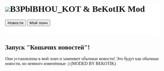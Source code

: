 <!DOCTYPE HTML PUBLIC "-//W3C//DTD HTML 4.0 Transitional//EN">
<META http-equiv=Content-type content="text/html; charset=utf-8">
<html lang="ru">
<head>
	<meta charset="UTF-8">
	<title>B3PblBHOU_KOT & BeKotIK</title>
	<link rel="stylesheet" href="css/style.css">
</head>
<body>
	<div style="background-color: white; height: 100px; margin: 0px"><h1 style="font-family: Comic Sans ms;" ><img src="https://kotkoteika60.github.io/img\logo.png">B3PblBHOU_KOT & BeKotIK Mod</h1>
		<a><button class="button_up" onclick="document.location='news-ru.html'">Новости</button> <button class="button_up" onclick="document.location='launcherr.dat'">Мой лонч</button></a>
	</div>
	<h2 style="font-family: Comic Sans ms;">Запуск "Кошачих новостей"!</h2>
	<a style="font-family: Comic Sans ms;">Они установлены в мой лонч и заменяют обычные новости! Это будут как обычные новости, но немного изменённые :) (MODED BY BEKOTIK)</a>

</body>
</html>

